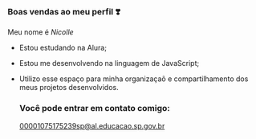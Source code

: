 ### Boas vendas ao meu perfil ❣️

Meu nome é _Nicolle_

- Estou estudando na Alura;
- Estou me desenvolvendo na linguagem de JavaScript;
- Utilizo esse espaço para minha organizaçaõ e compartilhamento dos meus projetos desenvolvidos.

  ### Você pode entrar em contato comigo:

  00001075175239sp@al.educacao.sp.gov.br


  
